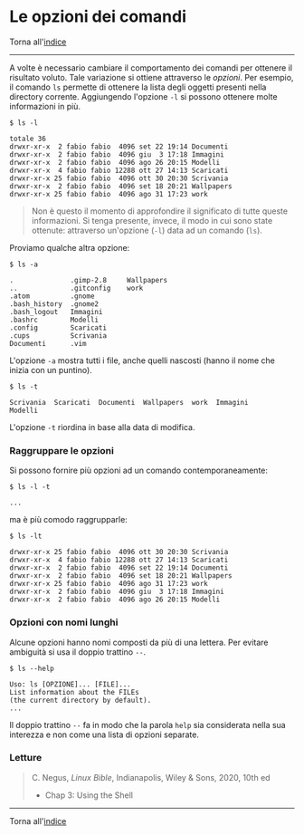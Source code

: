 # Le opzioni dei comandi

Torna all'[indice](../toc.md)

---

A volte è necessario cambiare il comportamento dei comandi per ottenere il risultato voluto. Tale variazione si ottiene attraverso le _opzioni_. Per esempio, il comando `ls` permette di ottenere la lista degli oggetti presenti nella directory corrente. Aggiungendo l'opzione `-l` si possono ottenere molte informazioni in più.

```
$ ls -l

totale 36
drwxr-xr-x  2 fabio fabio  4096 set 22 19:14 Documenti
drwxr-xr-x  2 fabio fabio  4096 giu  3 17:18 Immagini
drwxr-xr-x  2 fabio fabio  4096 ago 26 20:15 Modelli
drwxr-xr-x  4 fabio fabio 12288 ott 27 14:13 Scaricati
drwxr-xr-x 25 fabio fabio  4096 ott 30 20:30 Scrivania
drwxr-xr-x  2 fabio fabio  4096 set 18 20:21 Wallpapers
drwxr-xr-x 25 fabio fabio  4096 ago 31 17:23 work
```

> Non è questo il momento di approfondire il significato di tutte queste informazioni. Si tenga presente, invece, il modo in cui sono state ottenute: attraverso un'opzione (`-l`) data ad un comando (`ls`).

Proviamo qualche altra opzione:

```
$ ls -a

.              .gimp-2.8     Wallpapers
..             .gitconfig    work
.atom          .gnome
.bash_history  .gnome2
.bash_logout   Immagini
.bashrc        Modelli
.config        Scaricati
.cups          Scrivania
Documenti      .vim
```

L'opzione `-a` mostra tutti i file, anche quelli nascosti (hanno il nome che inizia con un puntino).

```
$ ls -t

Scrivania  Scaricati  Documenti  Wallpapers  work  Immagini
Modelli
```

L'opzione `-t` riordina in base alla data di modifica.

### Raggruppare le opzioni

Si possono fornire più opzioni ad un comando contemporaneamente:

```
$ ls -l -t

...
```

ma è più comodo raggrupparle:

```
$ ls -lt

drwxr-xr-x 25 fabio fabio  4096 ott 30 20:30 Scrivania
drwxr-xr-x  4 fabio fabio 12288 ott 27 14:13 Scaricati
drwxr-xr-x  2 fabio fabio  4096 set 22 19:14 Documenti
drwxr-xr-x  2 fabio fabio  4096 set 18 20:21 Wallpapers
drwxr-xr-x 25 fabio fabio  4096 ago 31 17:23 work
drwxr-xr-x  2 fabio fabio  4096 giu  3 17:18 Immagini
drwxr-xr-x  2 fabio fabio  4096 ago 26 20:15 Modelli
```

### Opzioni con nomi lunghi

Alcune opzioni hanno nomi composti da più di una lettera. Per evitare ambiguità si usa il doppio trattino `--`.

```
$ ls --help

Uso: ls [OPZIONE]... [FILE]...
List information about the FILEs
(the current directory by default).
...
```

Il doppio trattino `--` fa in modo che la parola `help` sia considerata nella sua interezza e non come una lista di opzioni separate.

### Letture

> C. Negus, _Linux Bible_, Indianapolis, Wiley &amp; Sons, 2020, 10th ed
>
> - Chap 3: Using the Shell

---

Torna all'[indice](../toc.md)
